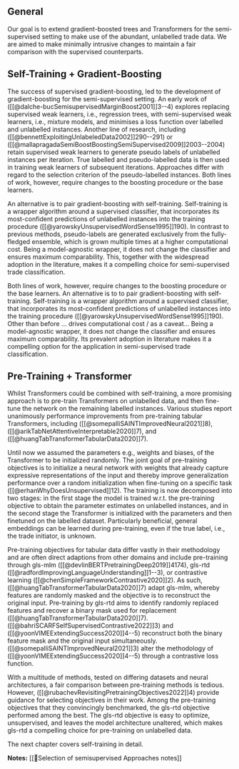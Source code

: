 ## General
Our goal is to extend gradient-boosted trees and Transformers for the semi-supervised setting to make use of the abundant, unlabelled trade data. We are aimed to make minimally intrusive changes to maintain a fair comparison with the supervised counterparts.

## Self-Training + Gradient-Boosting

The success of supervised gradient-boosting, led to the development of gradient-boosting for the semi-supervised setting. An early work of ([[@dalche-bucSemisupervisedMarginBoost2001]]3--4) explores replacing supervised weak learners, i.e., regression trees, with semi-supervised weak learners, i.e., mixture models, and minimises a loss function over labelled and unlabelled instances. Another line of research, including ([[@bennettExploitingUnlabeledData2002]]290--291) or ([[@mallapragadaSemiBoostBoostingSemiSupervised2009]]2003--2004) retain supervised weak learners to generate pseudo labels of unlabelled instances per iteration. True labelled and pseudo-labelled data is then used in training weak learners of subsequent iterations. Approaches differ with regard to the selection criterion of the pseudo-labelled instances. Both lines of work, however, require changes to the boosting procedure or the base learners. 

An alternative is to pair gradient-boosting with self-training. Self-training is a wrapper algorithm around a supervised classifier, that incorporates its most-confident predictions of unlabelled instances into the training procedure ([[@yarowskyUnsupervisedWordSense1995]]190). In contrast to previous methods, pseudo-labels are generated exclusively from the fully-fledged ensemble, which is grown multiple times at a higher computational cost. Being a model-agnostic wrapper, it does not change the classifier and ensures maximum comparability. This, together with the widespread adoption in the literature, makes it a compelling choice for semi-supervised trade classification.

Both lines of work, however, require changes to the boosting procedure or the base learners. An alternative is to to pair gradient-boosting with self-training. Self-training is a wrapper algorithm around a supervised classifier, that incorporates its most-confident predictions of unlabelled instances into the training procedure ([[@yarowskyUnsupervisedWordSense1995]]190). Other than before ... drives computational cost / as a caveat... Being a model-agnostic wrapper, it does not change the classifier and ensures maximum comparability. Its prevalent adoption in literature makes it a compelling option for the application in semi-supervised trade classification.

## Pre-Training + Transformer
Whilst Transformers could be combined with self-training, a more promising approach is to pre-train Transformers on unlabelled data, and then fine-tune the network on the remaining labelled instances. Various studies report unanimously performance improvements from pre-training tabular Transformers, including ([[@somepalliSAINTImprovedNeural2021]]8), ([[@arikTabNetAttentiveInterpretable2020]]7), and ([[@huangTabTransformerTabularData2020]]7). 

Until now we assumed the parameters e.g., weights and biases, of the Transformer to be initialized randomly. The joint goal of pre-training objectives is to initialize a neural network with weights that already capture expressive representations of the input and thereby improve generalization performance over a random initialization when fine-tuning on a specific task ([[@erhanWhyDoesUnsupervised]]12). The training is now decomposed into two stages: in the first stage the model is trained w.r.t. the pre-training objective to obtain the parameter estimates on unlabelled instances, and in the second stage the Transformer is initialized with the parameters and then finetuned on the labelled dataset. Particularly beneficial, general embeddings can be learned during pre-training, even if the true label, i.e., the trade initiator, is unknown.

Pre-training objectives for tabular data differ vastly in their methodology and are often direct adaptions from other domains and include pre-training through gls-mlm ([[@devlinBERTPretrainingDeep2019]]4174), gls-rtd ([[@radfordImprovingLanguageUnderstanding]]1--3), or contrastive learning ([[@chenSimpleFrameworkContrastive2020]]2). As such, ([[@huangTabTransformerTabularData2020]]7) adapt gls-mlm, whereby features are randomly masked and the objective is to reconstruct the original input. Pre-training by gls-rtd aims to identify randomly replaced features and recover a binary mask used for replacement ([[@huangTabTransformerTabularData2020]]7). ([[@bahriSCARFSelfSupervisedContrastive2022]]3) and ([[@yoonVIMEExtendingSuccess2020]]4--5) reconstruct both the binary feature mask and the original input simultaneously. ([[@somepalliSAINTImprovedNeural2021]]3) alter the methodology of ([[@yoonVIMEExtendingSuccess2020]]4--5) through a contrastive loss function. 

With a multitude of methods, tested on differing datasets and neural architectures, a fair comparison between pre-training methods is tedious.  However, ([[@rubachevRevisitingPretrainingObjectives2022]]4) provide guidance for selecting objectives in their work. Among the pre-training objectives that they convincingly benchmarked, the gls-rtd objective performed among the best. The gls-rtd objective is easy to optimize, unsupervised, and leaves the model architecture unaltered, which makes gls-rtd a compelling choice for pre-training on unlabelled data.

The next chapter covers self-training in detail.

**Notes:**
[[🍪Selection of semisupervised Approaches notes]]
